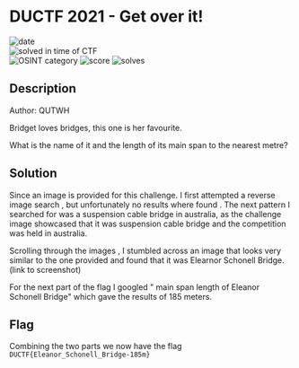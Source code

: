 # DUCTF 2021 - Get over it!

![date](https://img.shields.io/badge/date-25.09.2021-brightgreen.svg)  
![solved in time of CTF](https://img.shields.io/badge/solved-in%20time%20of%20CTF-brightgreen.svg)  
![OSINT category](https://img.shields.io/badge/category-osint-lightgrey.svg)
![score](https://img.shields.io/badge/score-100-blue.svg)
![solves](https://img.shields.io/badge/solves-663-brightgreen.svg)

## Description
Author: QUTWH

Bridget loves bridges, this one is her favourite.

What is the name of it and the length of its main span to the nearest metre?


## Solution

Since an image is provided for this challenge. I first attempted a reverse image search , but unfortunately no results where found . The next pattern I searched for was a suspension cable bridge in australia, as the challenge image showcased that it was suspension cable bridge and the competition was held in australia. 

Scrolling through the images , I stumbled across an image that looks very similar to the one provided and found that it was Elearnor Schonell Bridge. (link to screenshot)

For the next part of the flag I googled " main span length of Eleanor Schonell Bridge" which gave the results of 185 meters.
  
## Flag
  
Combining the two parts we now have the flag  
``` DUCTF{Eleanor_Schonell_Bridge-185m} ```
